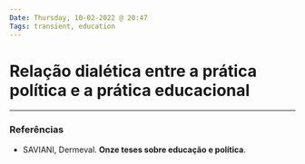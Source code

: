 ```yaml
---
Date: Thursday, 10-02-2022 @ 20:47
Tags: transient, education
---
```

# Relação dialética entre a prática política e a prática educacional


---
### Referências
- SAVIANI, Dermeval. **Onze teses sobre educação e política**.